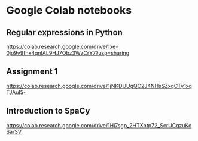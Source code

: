 # Google Colab notebooks

## Regular expressions in Python
https://colab.research.google.com/drive/1xe-0jo9v9fhx4qnIAL9HJ7Obz3WzCrY7?usp=sharing

## Assignment 1
https://colab.research.google.com/drive/1jNKDUUgQC2J4NHsSZxqCTy1xqTJAuI5-

## Introduction to SpaCy
https://colab.research.google.com/drive/1Hj7sgp_2HTXntp72_ScrUCqzuKoSarSV
